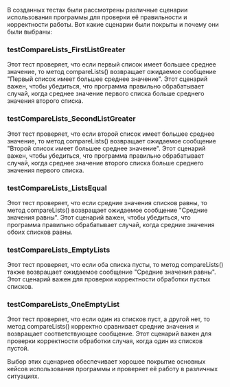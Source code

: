В созданных тестах были рассмотрены различные сценарии использования программы для проверки её правильности и корректности работы. Вот какие сценарии были покрыты и почему они были выбраны:

### testCompareLists_FirstListGreater

Этот тест проверяет, что если первый список имеет большее среднее значение, то метод compareLists() возвращает ожидаемое сообщение "Первый список имеет большее среднее значение". Этот сценарий важен, чтобы убедиться, что программа правильно обрабатывает случай, когда среднее значение первого списка больше среднего значения второго списка.

### testCompareLists_SecondListGreater

Этот тест проверяет, что если второй список имеет большее среднее значение, то метод compareLists() возвращает ожидаемое сообщение "Второй список имеет большее среднее значение". Этот сценарий важен, чтобы убедиться, что программа правильно обрабатывает случай, когда среднее значение второго списка больше среднего значения первого списка.

### testCompareLists_ListsEqual

Этот тест проверяет, что если средние значения списков равны, то метод compareLists() возвращает ожидаемое сообщение "Средние значения равны". Этот сценарий важен, чтобы убедиться, что программа правильно обрабатывает случай, когда средние значения обоих списков равны.

### testCompareLists_EmptyLists

Этот тест проверяет, что если оба списка пусты, то метод compareLists() также возвращает ожидаемое сообщение "Средние значения равны". Этот сценарий важен для проверки корректности обработки пустых списков.

### testCompareLists_OneEmptyList

Этот тест проверяет, что если один из списков пуст, а другой нет, то метод compareLists() корректно сравнивает средние значения и возвращает соответствующее сообщение. Этот сценарий важен для проверки корректности обработки случая, когда один из списков пустой.

Выбор этих сценариев обеспечивает хорошее покрытие основных кейсов использования программы и проверяет её работу в различных ситуациях.
